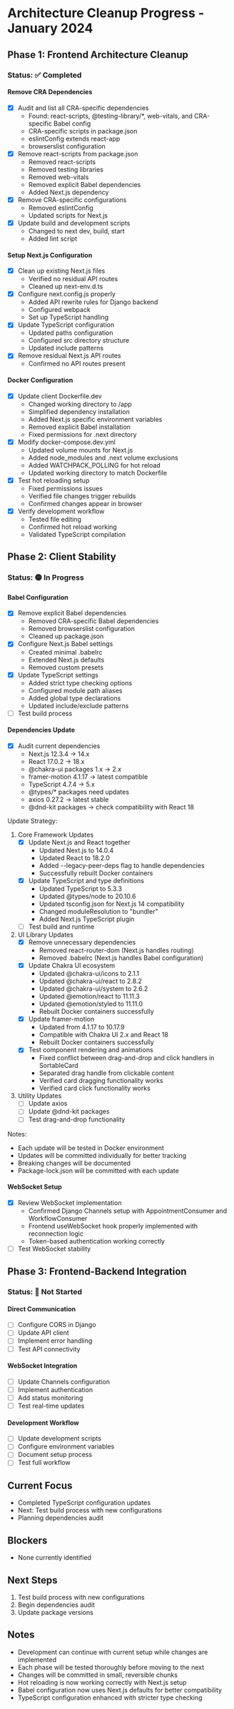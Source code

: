 # Architecture Cleanup Progress - January 2024

## Phase 1: Frontend Architecture Cleanup
### Status: ✅ Completed

#### Remove CRA Dependencies
- [x] Audit and list all CRA-specific dependencies
  * Found: react-scripts, @testing-library/*, web-vitals, and CRA-specific Babel config
  * CRA-specific scripts in package.json
  * eslintConfig extends react-app
  * browserslist configuration
- [x] Remove react-scripts from package.json
  * Removed react-scripts
  * Removed testing libraries
  * Removed web-vitals
  * Removed explicit Babel dependencies
  * Added Next.js dependency
- [x] Remove CRA-specific configurations
  * Removed eslintConfig
  * Updated scripts for Next.js
- [x] Update build and development scripts
  * Changed to next dev, build, start
  * Added lint script

#### Setup Next.js Configuration
- [x] Clean up existing Next.js files
  * Verified no residual API routes
  * Cleaned up next-env.d.ts
- [x] Configure next.config.js properly
  * Added API rewrite rules for Django backend
  * Configured webpack
  * Set up TypeScript handling
- [x] Update TypeScript configuration
  * Updated paths configuration
  * Configured src directory structure
  * Updated include patterns
- [x] Remove residual Next.js API routes
  * Confirmed no API routes present

#### Docker Configuration
- [x] Update client Dockerfile.dev
  * Changed working directory to /app
  * Simplified dependency installation
  * Added Next.js specific environment variables
  * Removed explicit Babel installation
  * Fixed permissions for .next directory
- [x] Modify docker-compose.dev.yml
  * Updated volume mounts for Next.js
  * Added node_modules and .next volume exclusions
  * Added WATCHPACK_POLLING for hot reload
  * Updated working directory to match Dockerfile
- [x] Test hot reloading setup
  * Fixed permissions issues
  * Verified file changes trigger rebuilds
  * Confirmed changes appear in browser
- [x] Verify development workflow
  * Tested file editing
  * Confirmed hot reload working
  * Validated TypeScript compilation

## Phase 2: Client Stability
### Status: 🟡 In Progress

#### Babel Configuration
- [x] Remove explicit Babel dependencies
  * Removed CRA-specific Babel dependencies
  * Removed browserslist configuration
  * Cleaned up package.json
- [x] Configure Next.js Babel settings
  * Created minimal .babelrc
  * Extended Next.js defaults
  * Removed custom presets
- [x] Update TypeScript settings
  * Added strict type checking options
  * Configured module path aliases
  * Added global type declarations
  * Updated include/exclude patterns
- [ ] Test build process

#### Dependencies Update
- [x] Audit current dependencies
  * Next.js 12.3.4 -> 14.x
  * React 17.0.2 -> 18.x
  * @chakra-ui packages 1.x -> 2.x
  * framer-motion 4.1.17 -> latest compatible
  * TypeScript 4.7.4 -> 5.x
  * @types/* packages need updates
  * axios 0.27.2 -> latest stable
  * @dnd-kit packages -> check compatibility with React 18

Update Strategy:
1. Core Framework Updates
   - [x] Update Next.js and React together
     * Updated Next.js to 14.0.4
     * Updated React to 18.2.0
     * Added --legacy-peer-deps flag to handle dependencies
     * Successfully rebuilt Docker containers
   - [x] Update TypeScript and type definitions
     * Updated TypeScript to 5.3.3
     * Updated @types/node to 20.10.6
     * Updated tsconfig.json for Next.js 14 compatibility
     * Changed moduleResolution to "bundler"
     * Added Next.js TypeScript plugin
   - [ ] Test build and runtime

2. UI Library Updates
   - [x] Remove unnecessary dependencies
     * Removed react-router-dom (Next.js handles routing)
     * Removed .babelrc (Next.js handles Babel configuration)
   - [x] Update Chakra UI ecosystem
     * Updated @chakra-ui/icons to 2.1.1
     * Updated @chakra-ui/react to 2.8.2
     * Updated @chakra-ui/system to 2.6.2
     * Updated @emotion/react to 11.11.3
     * Updated @emotion/styled to 11.11.0
     * Rebuilt Docker containers successfully
   - [x] Update framer-motion
     * Updated from 4.1.17 to 10.17.9
     * Compatible with Chakra UI 2.x and React 18
     * Rebuilt Docker containers successfully
   - [x] Test component rendering and animations
     * Fixed conflict between drag-and-drop and click handlers in SortableCard
     * Separated drag handle from clickable content
     * Verified card dragging functionality works
     * Verified card click functionality works

3. Utility Updates
   - [ ] Update axios
   - [ ] Update @dnd-kit packages
   - [ ] Test drag-and-drop functionality

Notes:
- Each update will be tested in Docker environment
- Updates will be committed individually for better tracking
- Breaking changes will be documented
- Package-lock.json will be committed with each update

#### WebSocket Setup
- [x] Review WebSocket implementation
  * Confirmed Django Channels setup with AppointmentConsumer and WorkflowConsumer
  * Frontend useWebSocket hook properly implemented with reconnection logic
  * Token-based authentication working correctly
- [ ] Test WebSocket stability

## Phase 3: Frontend-Backend Integration
### Status: 🔴 Not Started

#### Direct Communication
- [ ] Configure CORS in Django
- [ ] Update API client
- [ ] Implement error handling
- [ ] Test API connectivity

#### WebSocket Integration
- [ ] Update Channels configuration
- [ ] Implement authentication
- [ ] Add status monitoring
- [ ] Test real-time updates

#### Development Workflow
- [ ] Update development scripts
- [ ] Configure environment variables
- [ ] Document setup process
- [ ] Test full workflow

## Current Focus
- Completed TypeScript configuration updates
- Next: Test build process with new configurations
- Planning dependencies audit

## Blockers
- None currently identified

## Next Steps
1. Test build process with new configurations
2. Begin dependencies audit
3. Update package versions

## Notes
- Development can continue with current setup while changes are implemented
- Each phase will be tested thoroughly before moving to the next
- Changes will be committed in small, reversible chunks
- Hot reloading is now working correctly with Next.js setup
- Babel configuration now uses Next.js defaults for better compatibility
- TypeScript configuration enhanced with stricter type checking
